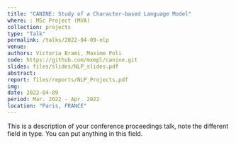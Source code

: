 ```yaml
---
title: "CANINE: Study of a Character-based Language Model"
where: : MSc Project (MVA)
collection: projects
type: "Talk"
permalink: /talks/2022-04-09-nlp
venue: 
authors: Victoria Brami, Maxime Poli
code: https://github.com/mxmpl/canine.git
slides: files/slides/NLP_slides.pdf
abstract: 
report: files/reports/NLP_Projects.pdf
img: 
date: 2022-04-09
period: Mar. 2022 - Apr. 2022
location: "Paris, FRANCE"
---
```


This is a description of your conference proceedings talk, note the different field in type. You can put anything in this field.
